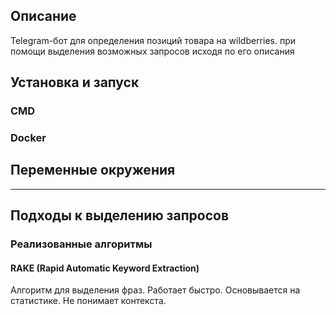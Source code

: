 ## Описание

Telegram-бот для определения позиций товара на wildberries. при помощи выделения возможных 
запросов исходя по его описания

## Установка и запуск

### CMD

### Docker

## Переменные окружения

---

## Подходы к выделению запросов

### Реализованные алгоритмы

####  RAKE (Rapid Automatic Keyword Extraction)

Алгоритм для выделения фраз. Работает быстро. Основывается на статистике. 
Не понимает контекста.

